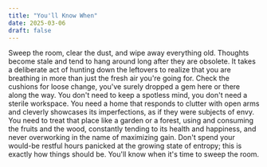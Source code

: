 ```yaml
---
title: "You'll Know When"
date: 2025-03-06
draft: false
---
```

Sweep the room, clear the dust, and wipe away everything old. Thoughts become stale and tend to hang around long after they are obsolete. It takes a deliberate act of hunting down the leftovers to realize that you are breathing in more than just the fresh air you're going for. Check the cushions for loose change, you've surely dropped a gem here or there along the way. You don't need to keep a spotless mind, you don't need a sterile workspace. You need a home that responds to clutter with open arms and cleverly showcases its imperfections, as if they were subjects of envy. You need to treat that place like a garden or a forest, using and consuming the fruits and the wood, constantly tending to its health and happiness, and never overworking in the name of maximizing gain. Don't spend your would-be restful hours panicked at the growing state of entropy; this is exactly how things should be. You'll know when it's time to sweep the room.
